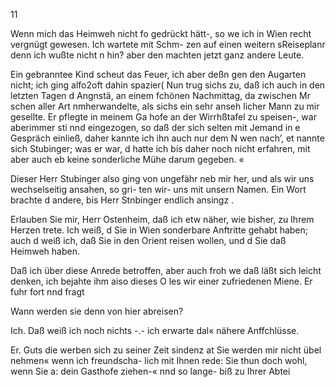 11

Wenn mich das Heimweh nicht fo gedrückt hätt-, so we
ich in Wien recht vergnügt gewesen. Ich wartete mit Schm-
zen auf einen weitern sReiseplanr denn ich wußte nicht n
hin? aber den machten jetzt ganz andere Leute.

Ein gebranntee Kind scheut das Feuer, ich aber deßn
gen den Augarten nicht; ich ging alfo2oft dahin spazier(
Nun trug sichs zu, daß ich auch in den letzten Tagen d
Angnstä, an einem fchönen Nachmittag, da zwischen Mr
schen aller Art nmherwandelte, als sichs ein sehr anseh
licher Mann zu mir gesellte. Er pflegte in meinem Ga
hofe an der Wirrhßtafel zu speisen-, war aberimmer sti
nnd eingezogen, so daß der sich selten mit Jemand in e
Gespräch einließ, daher kannte ich ihn auch nur dem N
wen nach’, et nannte sich Stubinger; was er war, d
hatte ich bis daher noch nicht erfahren, mit aber auch eb
keine sonderliche Mühe darum gegeben. «

Dieser Herr Stubinger also ging von ungefähr neb
mir her, und als wir uns wechselseitig ansahen, so gri-
ten wir- uns mit unsern Namen. Ein Wort brachte d
andere, bis Herr Stnbinger endlich ansingz .

Erlauben Sie mir, Herr Ostenheim, daß ich etw
näher, wie bisher, zu Ihrem Herzen trete. Ich weiß, d
Sie in Wien sonderbare Anftritte gehabt haben; auch d
weiß ich, daß Sie in den Orient reisen wollen, und d
Sie daß Heimweh haben.

Daß ich über diese Anrede betroffen, aber auch froh we
daß läßt sich leicht denken, ich bejahte ihm aiso dieses O
les wir einer zufriedenen Miene. Er fuhr fort nnd fragt

Wann werden sie denn von hier abreisen?

Ich. Daß weiß ich noch nichts -.- ich erwarte dal«
nähere Anffchlüsse.

Er. Guts die werben sich zu seiner Zeit sindenz at
Sie werden mir nicht übel nehmen« wenn ich freundscha-
lich mit Ihnen rede: Sie thun doch wohl, wenn Sie a:
dein Gasthofe ziehen-« nnd so lange- biß zu Ihrer Abtei


